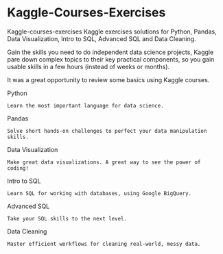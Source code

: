 # Kaggle-Courses-Exercises
Kaggle-courses-exercises
Kaggle exercises solutions for Python, Pandas, Data Visualization, Intro to SQL, Advanced SQL and Data Cleaning.

Gain the skills you need to do independent data science projects, Kaggle pare down complex topics to their key practical components, so you gain usable skills in a few hours (instead of weeks or months).

It was a great opportunity to review some basics using Kaggle courses.

Python

    Learn the most important language for data science.
Pandas

    Solve short hands-on challenges to perfect your data manipulation skills.
Data Visualization

    Make great data visualizations. A great way to see the power of coding!
Intro to SQL

    Learn SQL for working with databases, using Google BigQuery.
Advanced SQL

    Take your SQL skills to the next level.
Data Cleaning

    Master efficient workflows for cleaning real-world, messy data.
